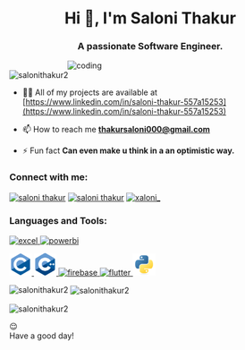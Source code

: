 
<h1 align="center">Hi 👋, I'm Saloni Thakur</h1>
<h3 align="center">A passionate Software Engineer.</h3>

<img align="right" alt="coding" width="400" src="https://cdn.dribbble.com/users/4055494/screenshots/15215756/media/d2b66c4ca0192aa26d103448b3d1518b.gif">


<p align="left"> <img src="https://komarev.com/ghpvc/?username=salonithakur2&label=Profile%20views&color=0e75b6&style=flat" alt="salonithakur2" /> </p>

- 👨‍💻 All of my projects are available at [https://www.linkedin.com/in/saloni-thakur-557a15253](https://www.linkedin.com/in/saloni-thakur-557a15253)

- 📫 How to reach me **thakursaloni000@gmail.com**

- ⚡ Fun fact **Can even make u think in a an optimistic way.**

<h3 align="left">Connect with me:</h3>
<p align="left">
<a href="https://linkedin.com/in/saloni thakur" target="blank"><img align="center" src="https://raw.githubusercontent.com/rahuldkjain/github-profile-readme-generator/master/src/images/icons/Social/linked-in-alt.svg" alt="saloni thakur" height="30" width="40" /></a>
<a href="https://fb.com/saloni thakur" target="blank"><img align="center" src="https://raw.githubusercontent.com/rahuldkjain/github-profile-readme-generator/master/src/images/icons/Social/facebook.svg" alt="saloni thakur" height="30" width="40" /></a>
<a href="https://instagram.com/xaloni_" target="blank"><img align="center" src="https://raw.githubusercontent.com/rahuldkjain/github-profile-readme-generator/master/src/images/icons/Social/instagram.svg" alt="xaloni_" height="30" width="40" /></a>
</p>

<h3 align="left">Languages and Tools:</h3>
  <a href="https://www.microsoft.com/en-us/microsoft-365/excel" target="_blank" rel="noreferrer">
    <img src="https://cdn.worldvectorlogo.com/logos/microsoft-excel-2013.svg" alt="excel" width="40" height="40"/>
  </a>

  <a href="https://powerbi.microsoft.com/" target="_blank" rel="noreferrer">
    <img src="https://www.vectorlogo.zone/logos/microsoft_powerbi/microsoft_powerbi-icon.svg" alt="powerbi" width="40" height="40"/>
  </a>

<p align="left"> <a href="https://www.cprogramming.com/" target="_blank" rel="noreferrer"> <img src="https://raw.githubusercontent.com/devicons/devicon/master/icons/c/c-original.svg" alt="c" width="40" height="40"/> </a> <a href="https://www.w3schools.com/cpp/" target="_blank" rel="noreferrer"> <img src="https://raw.githubusercontent.com/devicons/devicon/master/icons/cplusplus/cplusplus-original.svg" alt="cplusplus" width="40" height="40"/> </a> <a href="https://firebase.google.com/" target="_blank" rel="noreferrer"> <img src="https://www.vectorlogo.zone/logos/firebase/firebase-icon.svg" alt="firebase" width="40" height="40"/> </a> <a href="https://flutter.dev" target="_blank" rel="noreferrer"> <img src="https://www.vectorlogo.zone/logos/flutterio/flutterio-icon.svg" alt="flutter" width="40" height="40"/> </a> <a href="https://www.python.org" target="_blank" rel="noreferrer"> <img src="https://raw.githubusercontent.com/devicons/devicon/master/icons/python/python-original.svg" alt="python" width="40" height="40"/> </a> </p>

<p><img align="left" src="https://github-readme-stats.vercel.app/api/top-langs?username=salonithakur2&show_icons=true&locale=en&layout=compact" alt="salonithakur2" /></p>

<p>&nbsp;<img align="center" src="https://github-readme-stats.vercel.app/api?username=salonithakur2&show_icons=true&locale=en" alt="salonithakur2" /></p>

<p><img align="center" src="https://github-readme-streak-stats.herokuapp.com/?user=salonithakur2&" alt="salonithakur2" /></p>

<html>
<body>
    <div class="container">
        <div class="emoji">😌</div>
        <div class="message">Have a good day!</div>
    </div>
</body>
</html>

